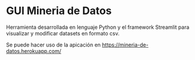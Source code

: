 # GUI Mineria de Datos

Herramienta desarrollada en lenguaje Python y el framework Streamlit para visualizar y modificar datasets en formato csv.

Se puede hacer uso de la apicación en https://mineria-de-datos.herokuapp.com/

